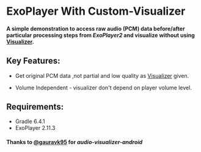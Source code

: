 # ExoPlayer With Custom-Visualizer

#### A simple demonstration to access raw audio (PCM) data before/after particular processing steps from *ExoPlayer2* and visualize without using [Visualizer]( https://developer.android.com/reference/android/media/audiofx/Visualizer). 

## Key Features:

* Get original PCM data ,not partial and low quality as [Visualizer]( https://developer.android.com/reference/android/media/audiofx/Visualizer) given.

* Volume Independent - visualizer don't depend on player volume level.

## Requirements:
* Gradle 6.4.1
* ExoPlayer 2.11.3


#### Thanks to [@gauravk95](https://github.com/gauravk95/) for *audio-visualizer-android*
